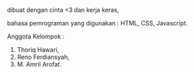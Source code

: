 dibuat dengan cinta <3 dan kerja keras,

bahasa pemrograman yang digunakan :
HTML, CSS, Javascript.

Anggota Kelompok :
1. Thoriq Hawari,
2. Reno Ferdiansyah,
3. M. Amril Arofat.
